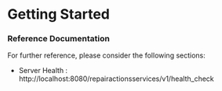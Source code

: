 # Getting Started

### Reference Documentation

For further reference, please consider the following sections:

* Server Health : http://localhost:8080/repairactionsservices/v1/health_check

